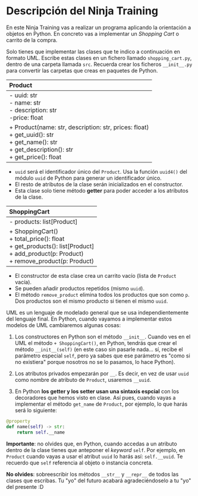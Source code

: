 # Descripción del Ninja Training
En este Ninja Training vas a realizar un programa aplicando la orientación a objetos en Python. En concreto vas a implementar un *Shopping Cart* o carrito de la compra.

Solo tienes que implementar las clases que te indico a continuación en formato UML. Escribe estas clases en un fichero llamado `shopping_cart.py`, dentro de una carpeta llamada `src`. Recuerda crear los ficheros `__init__.py` para convertir las carpetas que creas en paquetes de Python.

| Product                                                                                                                                                 |
|:--------------------------------------------------------------------------------------------------------------------------------------------------------|
| - uuid: str<br> - name: str<br> - description: str<br> -price: float                                                                                    |
| + Product(name: str, description: str, prices: float)<br> + get_uuid(): str<br> + get_name(): str<br> + get_description(): str<br> + get_price(): float |


- `uuid` será el identificador único del `Product`. Usa la función `uuid4()` del módulo `uuid` de Python para generar un identificador único.
- El resto de atributos de la clase serán inicializados en el constructor.
- Esta clase solo tiene método **getter** para poder acceder a los atributos de la clase.


| ShoppingCart                                                                                                                                   |
|:-----------------------------------------------------------------------------------------------------------------------------------------------|
| - products: list[Product]                                                                                                                      |
| + ShoppingCart()<br> + total_price(): float<br> + get_products(): list[Product]<br> + add_product(p: Product)<br> + remove_product(p: Product) |


- El constructor de esta clase crea un carrito vacío (lista de `Product` vacía).
- Se pueden añadir productos repetidos (mismo `uuid`).
- El método `remove_product` elimina todos los productos que son como `p`. Dos productos son el mismo producto si tienen el mismo `uuid`.


UML es un lenguaje de modelado general que se usa independientemente del lenguaje final. En Python, cuando vayamos a implementar estos modelos de UML cambiaremos algunas cosas:

1. Los constructores en Python son el método `__init__`. Cuando ves en el UML el método `+ ShoppingCart()`, en Python, tendrás que crear el método `__init__(self)` (en este caso sin pasarle nada... sí, recibe el parámetro especial `self`, pero ya sabes que ese parámetro es "como si no existiera" porque nosotros no se lo pasamos, lo hace Python).

2. Los atributos privados empezarán por `__`. Es decir, en vez de usar `uuid` como nombre de atributo de `Product`, usaremos `__uuid`.

3. En Python **los getter y los setter usan una sintaxis espcial** con los decoradores que hemos visto en clase. Así pues, cuando vayas a implementar el método `get_name` de `Product`, por ejemplo, lo que harás será lo siguiente:

``` python
@property
def name(self) -> str:
	return self.__name
```

**Importante**: no olvides que, en Python, cuando accedas a un atributo dentro de la clase tienes que anteponer el *keyword* `self`. Por ejemplo, en `Product` cuando vayas a usar el atribut `uuid` lo harás así: `self.__uuid`. Te recuerdo que `self` referencia al objeto o instancia concreta.

**No olvides**: sobreescribir los métodos `__str__` y `__repr__` de todos las clases que escribas. Tu "yo" del futuro acabará agradeciéndoselo a tu "yo" del presente :D
